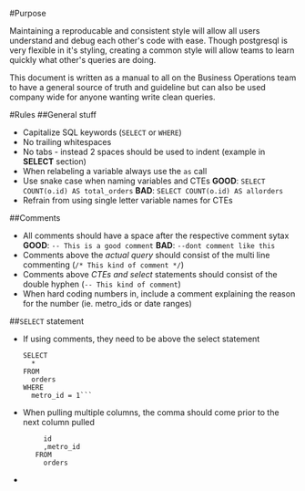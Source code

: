 #Purpose

Maintaining a reproducable and consistent style will allow all users understand and debug each other's code with ease. Though postgresql is very flexible in it's styling, creating a common style will allow teams to learn quickly what other's queries are doing. 

This document is written as a manual to all on the Business Operations team to have a general source of truth and guideline but can also be used company wide for anyone wanting write clean queries.

#Rules
##General stuff

* Capitalize SQL keywords (`SELECT` or `WHERE`)
* No trailing whitespaces
* No tabs - instead 2 spaces should be used to indent (example in **SELECT** section)
* When relabeling a variable always use the `as` call
* Use snake case when naming variables and CTEs 
   **GOOD**: `SELECT COUNT(o.id) AS total_orders`
   **BAD**: `SELECT COUNT(o.id) AS allorders`
* Refrain from using single letter variable names for CTEs

##Comments

* All comments should have a space after the respective comment sytax 
   **GOOD**: `-- This is a good comment`
   **BAD**: `--dont comment like this`
* Comments above the _actual query_ should consist of the multi line commenting (`/* This kind of comment */`)
* Comments above _CTEs and select_ statements should consist of the double hyphen (`-- This kind of comment`)
* When hard coding numbers in, include a comment explaining the reason for the number (ie. metro_ids or date ranges)


##`SELECT` statement

* If using comments, they need to be above the select statement
   ```-- This is pulling all orders for Birmingham
   SELECT 
     *
   FROM 
     orders
   WHERE 
     metro_id = 1```
* When pulling multiple columns, the comma should come prior to the next column pulled 
   ```SELECT 
        id
        ,metro_id
      FROM 
        orders
    ```
*     
